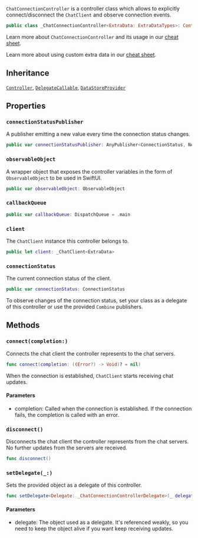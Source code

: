 
`ChatConnectionController` is a controller class which allows to explicitly
connect/disconnect the `ChatClient` and observe connection events.

``` swift
public class _ChatConnectionController<ExtraData: ExtraDataTypes>: Controller, DelegateCallable, DataStoreProvider 
```

Learn more about `ChatConnectionController` and its usage in our [cheat sheet](https://github.com/GetStream/stream-chat-swift/wiki/Cheat-Sheet#connection).

> 

Learn more about using custom extra data in our [cheat sheet](https://github.com/GetStream/stream-chat-swift/wiki/Cheat-Sheet#working-with-extra-data).

## Inheritance

[`Controller`](../Controller), [`DelegateCallable`](../DelegateCallable), [`DataStoreProvider`](../../Database/DataStoreProvider)

## Properties

### `connectionStatusPublisher`

A publisher emitting a new value every time the connection status changes.

``` swift
public var connectionStatusPublisher: AnyPublisher<ConnectionStatus, Never> 
```

### `observableObject`

A wrapper object that exposes the controller variables in the form of `ObservableObject` to be used in SwiftUI.

``` swift
public var observableObject: ObservableObject 
```

### `callbackQueue`

``` swift
public var callbackQueue: DispatchQueue = .main
```

### `client`

The `ChatClient` instance this controller belongs to.

``` swift
public let client: _ChatClient<ExtraData>
```

### `connectionStatus`

The current connection status of the client.

``` swift
public var connectionStatus: ConnectionStatus 
```

To observe changes of the connection status, set your class as a delegate of this controller or use the provided
`Combine` publishers.

## Methods

### `connect(completion:)`

Connects the chat client the controller represents to the chat servers.

``` swift
func connect(completion: ((Error?) -> Void)? = nil) 
```

When the connection is established, `ChatClient` starts receiving chat updates.

#### Parameters

  - completion: Called when the connection is established. If the connection fails, the completion is called with an error.

### `disconnect()`

Disconnects the chat client the controller represents from the chat servers.
No further updates from the servers are received.

``` swift
func disconnect() 
```

### `setDelegate(_:)`

Sets the provided object as a delegate of this controller.

``` swift
func setDelegate<Delegate: _ChatConnectionControllerDelegate>(_ delegate: Delegate?) where Delegate.ExtraData == ExtraData 
```

> 

#### Parameters

  - delegate: The object used as a delegate. It's referenced weakly, so you need to keep the object alive if you want keep receiving updates.
